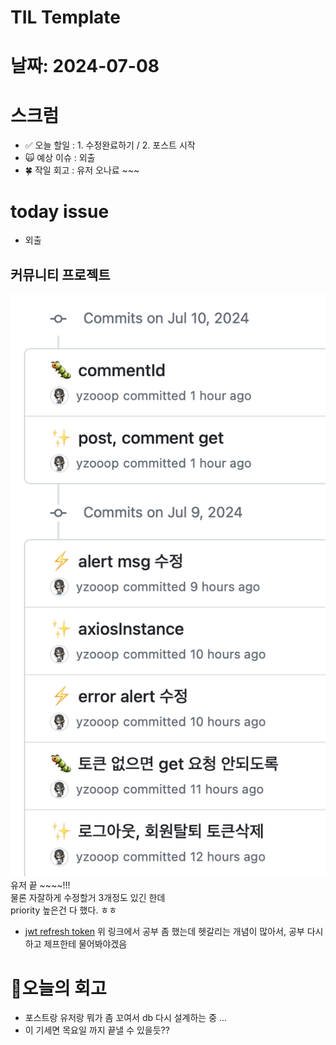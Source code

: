 # TIL Template

# 날짜: 2024-07-08

# 스크럼
- ✅ 오늘 할일 : 1. 수정완료하기 / 2. 포스트 시작
- 🙀 예상 이슈 : 외출
- 🍀 작일 회고 : 유저 오나료 ~~~

# today issue
- 외출


## 커뮤니티 프로젝트
![alt text](image-8.png)
유저 끝 ~~~~!!!<br>
물론 자잘하게 수정할거 3개정도 있긴 한데 <br>
priority 높은건 다 했다. ㅎㅎ

- [jwt refresh token](https://inpa.tistory.com/entry/WEB-%F0%9F%93%9A-Access-Token-Refresh-Token-%EC%9B%90%EB%A6%AC-feat-JWT) 위 링크에서 공부 좀 했는데 헷갈리는 개념이 많아서, 공부 다시 하고 제프한테 물어봐야겠음


# 🎱오늘의 회고
- 포스트랑 유저랑 뭐가 좀 꼬여서 db 다시 설계하는 중 ...
- 이 기세면 목요일 까지 끝낼 수 있을듯??